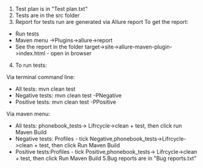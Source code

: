 1. Test plan is in "Test plan.txt"
2. Tests are in the src folder
3. Report for tests run are generated via Allure report
To get the report:
- Run tests
- Maven menu ->Plugins->allure->report
- See the report in the folder target->site->allure-maven-plugin->index.html - open in browser
4. To run tests:

Via terminal command line:

- All tests: mvn clean test
- Negative tests: mvn clean test -PNegative
- Positive tests: mvn clean test -PPositive

Via maven menu:

- All tests: phonebook_tests-> Lifrcycle->clean + test, then click run Maven Build
- Negative tests: Profiles - tick Negative,phonebook_tests->Lifrcycle->clean + test, then click Run Maven Build
- Positive tests:Profiles - tick Positive,phonebook_tests-> Lifrcycle->clean + test, then click Run Maven Build
5.Bug reports are in "Bug reports.txt"
